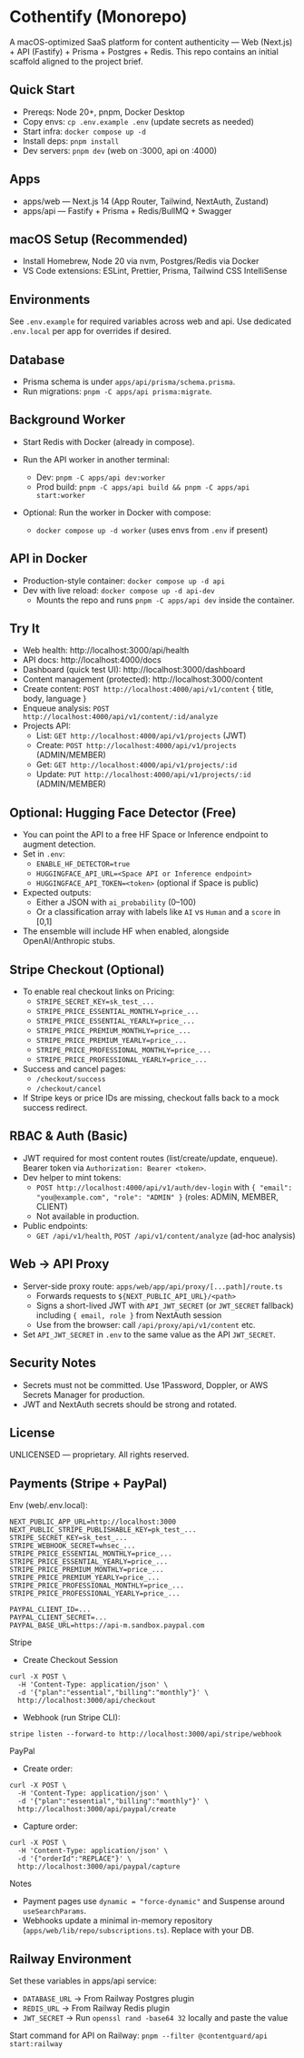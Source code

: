 # Cothentify (Monorepo)

A macOS-optimized SaaS platform for content authenticity — Web (Next.js) + API (Fastify) + Prisma + Postgres + Redis. This repo contains an initial scaffold aligned to the project brief.

## Quick Start

- Prereqs: Node 20+, pnpm, Docker Desktop
- Copy envs: `cp .env.example .env` (update secrets as needed)
- Start infra: `docker compose up -d`
- Install deps: `pnpm install`
- Dev servers: `pnpm dev` (web on :3000, api on :4000)

## Apps

- apps/web — Next.js 14 (App Router, Tailwind, NextAuth, Zustand)
- apps/api — Fastify + Prisma + Redis/BullMQ + Swagger

## macOS Setup (Recommended)

- Install Homebrew, Node 20 via nvm, Postgres/Redis via Docker
- VS Code extensions: ESLint, Prettier, Prisma, Tailwind CSS IntelliSense

## Environments

See `.env.example` for required variables across web and api. Use dedicated `.env.local` per app for overrides if desired.

## Database

- Prisma schema is under `apps/api/prisma/schema.prisma`.
- Run migrations: `pnpm -C apps/api prisma:migrate`.

## Background Worker

- Start Redis with Docker (already in compose).
- Run the API worker in another terminal:
  - Dev: `pnpm -C apps/api dev:worker`
  - Prod build: `pnpm -C apps/api build && pnpm -C apps/api start:worker`

- Optional: Run the worker in Docker with compose:
  - `docker compose up -d worker` (uses envs from `.env` if present)

## API in Docker

- Production-style container: `docker compose up -d api`
- Dev with live reload: `docker compose up -d api-dev`
  - Mounts the repo and runs `pnpm -C apps/api dev` inside the container.

## Try It

- Web health: http://localhost:3000/api/health
- API docs: http://localhost:4000/docs
- Dashboard (quick test UI): http://localhost:3000/dashboard
- Content management (protected): http://localhost:3000/content
- Create content: `POST http://localhost:4000/api/v1/content` { title, body, language }
- Enqueue analysis: `POST http://localhost:4000/api/v1/content/:id/analyze`
- Projects API:
  - List: `GET http://localhost:4000/api/v1/projects` (JWT)
  - Create: `POST http://localhost:4000/api/v1/projects` (ADMIN/MEMBER)
  - Get: `GET http://localhost:4000/api/v1/projects/:id`
  - Update: `PUT http://localhost:4000/api/v1/projects/:id` (ADMIN/MEMBER)

## Optional: Hugging Face Detector (Free)

- You can point the API to a free HF Space or Inference endpoint to augment detection.
- Set in `.env`:
  - `ENABLE_HF_DETECTOR=true`
  - `HUGGINGFACE_API_URL=<Space API or Inference endpoint>`
  - `HUGGINGFACE_API_TOKEN=<token>` (optional if Space is public)
- Expected outputs:
  - Either a JSON with `ai_probability` (0–100)
  - Or a classification array with labels like `AI` vs `Human` and a `score` in [0,1]
- The ensemble will include HF when enabled, alongside OpenAI/Anthropic stubs.

<!-- Lead capture removed per request -->

## Stripe Checkout (Optional)

- To enable real checkout links on Pricing:
  - `STRIPE_SECRET_KEY=sk_test_...`
  - `STRIPE_PRICE_ESSENTIAL_MONTHLY=price_...`
  - `STRIPE_PRICE_ESSENTIAL_YEARLY=price_...`
  - `STRIPE_PRICE_PREMIUM_MONTHLY=price_...`
  - `STRIPE_PRICE_PREMIUM_YEARLY=price_...`
  - `STRIPE_PRICE_PROFESSIONAL_MONTHLY=price_...`
  - `STRIPE_PRICE_PROFESSIONAL_YEARLY=price_...`
- Success and cancel pages:
  - `/checkout/success`
  - `/checkout/cancel`
- If Stripe keys or price IDs are missing, checkout falls back to a mock success redirect.

## RBAC & Auth (Basic)

- JWT required for most content routes (list/create/update, enqueue). Bearer token via `Authorization: Bearer <token>`.
- Dev helper to mint tokens:
  - `POST http://localhost:4000/api/v1/auth/dev-login` with `{ "email": "you@example.com", "role": "ADMIN" }` (roles: ADMIN, MEMBER, CLIENT)
  - Not available in production.
- Public endpoints:
  - `GET /api/v1/health`, `POST /api/v1/content/analyze` (ad-hoc analysis)

## Web → API Proxy

- Server-side proxy route: `apps/web/app/api/proxy/[...path]/route.ts`
  - Forwards requests to `${NEXT_PUBLIC_API_URL}/<path>`
  - Signs a short-lived JWT with `API_JWT_SECRET` (or `JWT_SECRET` fallback) including `{ email, role }` from NextAuth session
  - Use from the browser: call `/api/proxy/api/v1/content` etc.
- Set `API_JWT_SECRET` in `.env` to the same value as the API `JWT_SECRET`.

## Security Notes

- Secrets must not be committed. Use 1Password, Doppler, or AWS Secrets Manager for production.
- JWT and NextAuth secrets should be strong and rotated.

## License

UNLICENSED — proprietary. All rights reserved.
## Payments (Stripe + PayPal)

Env (web/.env.local):

```
NEXT_PUBLIC_APP_URL=http://localhost:3000
NEXT_PUBLIC_STRIPE_PUBLISHABLE_KEY=pk_test_...
STRIPE_SECRET_KEY=sk_test_...
STRIPE_WEBHOOK_SECRET=whsec_...
STRIPE_PRICE_ESSENTIAL_MONTHLY=price_...
STRIPE_PRICE_ESSENTIAL_YEARLY=price_...
STRIPE_PRICE_PREMIUM_MONTHLY=price_...
STRIPE_PRICE_PREMIUM_YEARLY=price_...
STRIPE_PRICE_PROFESSIONAL_MONTHLY=price_...
STRIPE_PRICE_PROFESSIONAL_YEARLY=price_...

PAYPAL_CLIENT_ID=...
PAYPAL_CLIENT_SECRET=...
PAYPAL_BASE_URL=https://api-m.sandbox.paypal.com
```

Stripe

- Create Checkout Session

```
curl -X POST \
  -H 'Content-Type: application/json' \
  -d '{"plan":"essential","billing":"monthly"}' \
  http://localhost:3000/api/checkout
```

- Webhook (run Stripe CLI):

```
stripe listen --forward-to http://localhost:3000/api/stripe/webhook
```

PayPal

- Create order:

```
curl -X POST \
  -H 'Content-Type: application/json' \
  -d '{"plan":"essential","billing":"monthly"}' \
  http://localhost:3000/api/paypal/create
```

- Capture order:

```
curl -X POST \
  -H 'Content-Type: application/json' \
  -d '{"orderId":"REPLACE"}' \
  http://localhost:3000/api/paypal/capture
```

Notes

- Payment pages use `dynamic = "force-dynamic"` and Suspense around `useSearchParams`.
- Webhooks update a minimal in-memory repository (`apps/web/lib/repo/subscriptions.ts`). Replace with your DB.
## Railway Environment

Set these variables in apps/api service:

- `DATABASE_URL` → From Railway Postgres plugin
- `REDIS_URL` → From Railway Redis plugin
- `JWT_SECRET` → Run `openssl rand -base64 32` locally and paste the value

Start command for API on Railway: `pnpm --filter @contentguard/api start:railway`
